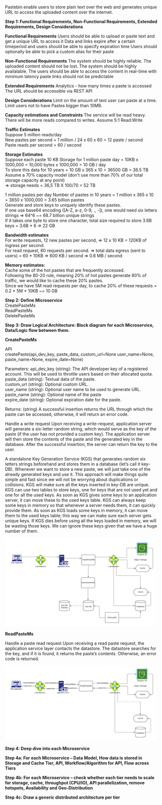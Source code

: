 Pastebin enable users to store plain text over the web and generates unique URL to access the uploaded content over the internet.

<b>Step 1: Functional Requirements, Non-Functional Requirements, Extended Requirements, Design Considerations</b>

<b>Functional Requirements</b>
Users should be able to upload or paste text and get a unique URL to access it
Data and links expire after a certain timeperiod and users should be able to specify expiration time
Users should optionally be able to pick a custom alias for their paste

<b>Non-Functional Requirements</b>
The system should be highly reliable. The uploaded content should not be lost.
The system should be highly availalable. 
The users should be able to access the content in real-time with minimum latency
paste links should not be predictable

<b>Extended Requirements</b>
Analytics - how many times a paste is accessed
The URL should be accessible via REST API

<b>Design Considerations</b>
Limit on the amount of text user can paste at a time. Limit users not to have Pastes bigger than 10MB.

<b>Capacity estimations and Constraints</b>
The service will be read heavy. There will be more reads compared to writes.
Assume 5:1 Read:Write

<b>Traffic Estimates</b>  <br>
Suppose 5 million reads/day  <br>
New pastes per second = 1 million / 24 x 60 x 60 = 12 paste / second  <br>
Paste reads per second = 60 / second

<b>Storage Estimates</b>  <br>
Suppose each paste 10 KB
Storage for 1 million paste day = 10KB x 1000,000 = 10,000 bytes x 1000,000 = 10 GB / day <br>
To store this data for 10 years = 10 GB x 365 x 10 = 36500 GB =  36.5 TB  <br>
Assume a 70% capacity model (don’t use more than 70% of our total storage capacity at any point)  <br>
=> storage needs = 36,5 TB X 100/70 = 52 TB
 
1 million pastes per day
Number of pastes in 10 years = 1 million x 365 x 10 = 3650 x 1000,000 = 3.65 billion pastes   <br>
Generate and store keys to uniquely identify these pastes.   <br>
If one use base64 encoding ([A-Z, a-z, 0-9, ., -]), one would need six letters strings => 64^6 ~= 68.7 billion unique strings  <br>
If it takes one byte to store one character, total size required to store 3.6B keys = 3.6B * 6 => 22 GB  

<b>Bandwidth estimates</b>  <br>
For write requests, 12 new pastes per second, => 12 x 10 KB = 120KB of ingress per second.  <br>
For read request, 60 requests per second. => total data egress (sent to users) = 60 * 10KB => 600 KB / second => 0.6 MB / second

<b>Memory estimates: </b>  <br>
Cache some of the hot pastes that are frequently accessed.   <br>
Following the 80-20 rule, meaning 20% of hot pastes generate 80% of traffic, we would like to cache these 20% pastes.  <br>
Since we have 5M read requests per day, to cache 20% of these requests = 0.2 * 5M * 10KB ~= 10 GB

<b>Step 2: Define Microservice</b><br>
CreatePasteMs <br>
ReadPasteMs <br>
DeletePasteMs <br>

<b>Step 3: Draw Logical Architecture: Block diagram for each Microservice, Data/Logic flow between them.</b>

<b>CreatePasteMs </b> <br>

API<br>
createPaste(api_dev_key, paste_data, custom_url=None user_name=None, paste_name=None, expire_date=None)

Parameters:
api_dev_key (string): The API developer key of a registered account. This will be used to throttle users based on their allocated quota.<br>
paste_data (string): Textual data of the paste.<br>
custom_url (string): Optional custom URL.<br>
user_name (string): Optional user name to be used to generate URL.<br>
paste_name (string): Optional name of the paste<br>
expire_date (string): Optional expiration date for the paste.<br>

Returns: (string)
A successful insertion returns the URL through which the paste can be accessed, otherwise, it will return an error code.

Handle a write request
Upon receiving a write-request, application server will generate a six-letter random string, which would serve as the key of the paste (if the user has not provided a custom key). The application server will then store the contents of the paste and the generated key in the database. After the successful insertion, the server can return the key to the user.

A standalone Key Generation Service (KGS) that generates random six letters strings beforehand and stores them in a database (let’s call it key-DB). Whenever we want to store a new paste, we will just take one of the already generated keys and use it. This approach will make things quite simple and fast since we will not be worrying about duplications or collisions. KGS will make sure all the keys inserted in key-DB are unique. KGS can use two tables to store keys, one for keys that are not used yet and one for all the used keys. As soon as KGS gives some keys to an application server, it can move these to the used keys table. KGS can always keep some keys in memory so that whenever a server needs them, it can quickly provide them. As soon as KGS loads some keys in memory, it can move them to the used keys table; this way we can make sure each server gets unique keys. If KGS dies before using all the keys loaded in memory, we will be wasting those keys. We can ignore these keys given that we have a huge number of them.

<img src="https://github.com/rjanapa/rjanapa/blob/main/CreatePasteMicroservice.png" width="500" length="500">

<b>ReadPasteMs </b> <br>

Handle a paste read request
Upon receiving a read paste request, the application service layer contacts the datastore. The datastore searches for the key, and if it is found, it returns the paste’s contents. Otherwise, an error code is returned.

<img src="https://github.com/rjanapa/rjanapa/blob/main/ReadPasteMs.png" width="500" length="500">

<b>Step 4: Deep dive into each Microservice</b> 

<b>Step 4a: For each Microservice – Data Model, How data is stored in Storage and Cache Tier, API, Workflow/Algorithm for API, Flow across Tiers</b>

<b>Step 4b: For each Microservice – check whether each tier needs to scale for storage, cache, throughput (CPU/IO), API parallelization, remove hotspots, Availability and Geo-Distribution</b>

<b>Step 4c: Draw a generic distributed architecture per tier</b>

